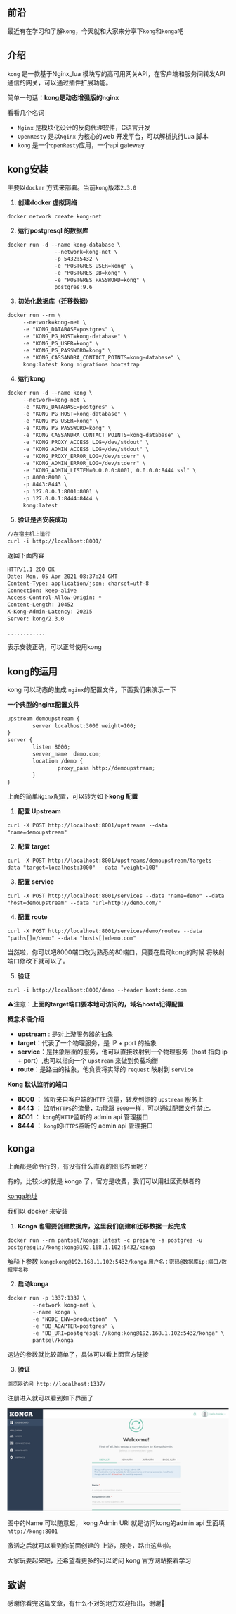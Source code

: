 ## 前沿

最近有在学习和了解`kong`，今天就和大家来分享下`kong`和`konga`吧



## 介绍

`kong` 是一款基于Nginx_lua 模块写的高可用网关API，在客户端和服务间转发API通信的网关，可以通过插件扩展功能。

简单一句话：**kong是动态增强版的nginx**

看看几个名词

- `Nginx` 是模块化设计的反向代理软件，C语言开发
- `OpenResty` 是以`Nginx` 为核心的web 开发平台，可以解析执行Lua 脚本
- `kong` 是一个`openResty`应用，一个api gateway



## kong安装

主要以`docker` 方式来部署。当前`kong`版本`2.3.0`

1. **创建docker 虚拟网络**

```
docker network create kong-net
```

2. **运行postgresql 的数据库**

```
docker run -d --name kong-database \
               --network=kong-net \
               -p 5432:5432 \
               -e "POSTGRES_USER=kong" \
               -e "POSTGRES_DB=kong" \
               -e "POSTGRES_PASSWORD=kong" \
               postgres:9.6
```

3. **初始化数据库（迁移数据）**

```
docker run --rm \
     --network=kong-net \
     -e "KONG_DATABASE=postgres" \
     -e "KONG_PG_HOST=kong-database" \
     -e "KONG_PG_USER=kong" \
     -e "KONG_PG_PASSWORD=kong" \
     -e "KONG_CASSANDRA_CONTACT_POINTS=kong-database" \
     kong:latest kong migrations bootstrap
```

4. **运行kong**

```
docker run -d --name kong \
     --network=kong-net \
     -e "KONG_DATABASE=postgres" \
     -e "KONG_PG_HOST=kong-database" \
     -e "KONG_PG_USER=kong" \
     -e "KONG_PG_PASSWORD=kong" \
     -e "KONG_CASSANDRA_CONTACT_POINTS=kong-database" \
     -e "KONG_PROXY_ACCESS_LOG=/dev/stdout" \
     -e "KONG_ADMIN_ACCESS_LOG=/dev/stdout" \
     -e "KONG_PROXY_ERROR_LOG=/dev/stderr" \
     -e "KONG_ADMIN_ERROR_LOG=/dev/stderr" \
     -e "KONG_ADMIN_LISTEN=0.0.0.0:8001, 0.0.0.0:8444 ssl" \
     -p 8000:8000 \
     -p 8443:8443 \
     -p 127.0.0.1:8001:8001 \
     -p 127.0.0.1:8444:8444 \
     kong:latest
```

5. **验证是否安装成功**

```
//在宿主机上运行
curl -i http://localhost:8001/
```

返回下面内容

```
HTTP/1.1 200 OK
Date: Mon, 05 Apr 2021 08:37:24 GMT
Content-Type: application/json; charset=utf-8
Connection: keep-alive
Access-Control-Allow-Origin: *
Content-Length: 10452
X-Kong-Admin-Latency: 20215
Server: kong/2.3.0

............
```

表示安装正确，可以正常使用kong



## kong的运用

kong 可以动态的生成 `nginx`的配置文件，下面我们来演示一下

**一个典型的nginx配置文件**

```
upstream demoupstream {
		server localhost:3000 weight=100;
}
server {
		listen 8000;
		server_name  demo.com;
		location /demo {
				proxy_pass http://demoupstream;
		}
}
```

上面的简单`Nginx`配置，可以转为如下**kong 配置**

1. **配置 Upstream** 

```
curl -X POST http://localhost:8001/upstreams --data "name=demoupstream"
```

2. **配置 target**

```
curl -X POST http://localhost:8001/upstreams/demoupstream/targets --data "target=localhost:3000" --data "weight=100"
```

3. **配置 service**

```
curl -X POST http://localhost:8001/services --data "name=demo" --data "host=demoupstream" --data "url=http://demo.com/"
```

4. **配置 route**

```
curl -X POST http://localhost:8001/services/demo/routes --data "paths[]=/demo" --data "hosts[]=demo.com"
```

当然啦，你可以吧8000端口改为熟悉的80端口，只要在启动kong的时候 将映射端口修改下就可以了。

5. **验证**

```
curl -i http://localhost:8000/demo --header host:demo.com
```

⚠️注意：**上面的target端口要本地可访问的，域名hosts记得配置**



**概念术语介绍**

- **upstream** : 是对上游服务器的抽象
- **target**：代表了一个物理服务，是 IP + port 的抽象
- **service**：是抽象层面的服务，他可以直接映射到一个物理服务（host 指向 ip + port）,也可以指向一个 `upstream` 来做到负载均衡
- **route**：是路由的抽象，他负责将实际的 `request` 映射到 `service`

**Kong 默认监听的端口**

- **8000** ： 监听来自客户端的`HTTP` 流量，转发到你的 `upstream` 服务上
- **8443** ： 监听`HTTPS`的流量，功能跟 `8000`一样，可以通过配置文件禁止。
- **8001** ： `kong`的`HTTP`监听的 admin api 管理接口
- **8444** ： `kong`的`HTTPS`监听的 admin api 管理接口

## 

## konga 

上面都是命令行的，有没有什么直观的图形界面呢？

有的，比较火的就是 konga 了，官方是收费，我们可以用社区贡献者的

[konga地址](https://github.com/pantsel/konga)

我们以 docker 来安装

1. **Konga 也需要创建数据库，这里我们创建和迁移数据一起完成**

```
docker run --rm pantsel/konga:latest -c prepare -a postgres -u postgresql://kong:kong@192.168.1.102:5432/konga
```

解释下参数 `kong:kong@192.168.1.102:5432/konga`  `用户名：密码@数据库ip:端口/数据库名称`

2. **启动konga**

```
docker run -p 1337:1337 \
        --network kong-net \
        --name konga \
        -e "NODE_ENV=production"  \
        -e "DB_ADAPTER=postgres" \
        -e "DB_URI=postgresql://kong:kong@192.168.1.102:5432/konga" \
        pantsel/konga
```

这边的参数就比较简单了，具体可以看上面官方链接

3. **验证**

```
浏览器访问 http://localhost:1337/
```

注册进入就可以看到如下界面了

![](../image/konga.jpg)

图中的Name 可以随意起， kong Admin URl 就是访问kong的admin api 里面填 `http://kong:8001`

激活之后就可以看到你前面创建的 上游，服务，路由这些啦。

大家玩耍起来吧，还希望看更多的可以访问 kong 官方网站接着学习

## 致谢

感谢你看完这篇文章，有什么不对的地方欢迎指出，谢谢🙏